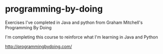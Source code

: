 # programming-by-doing
Exercises I've completed in Java and python from Graham Mitchell's Programming By Doing

I'm completing this course to reinforce what I'm learning in Java and Python

http://programmingbydoing.com/

